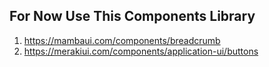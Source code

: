 ## For Now Use This Components Library
1. https://mambaui.com/components/breadcrumb
2. https://merakiui.com/components/application-ui/buttons

